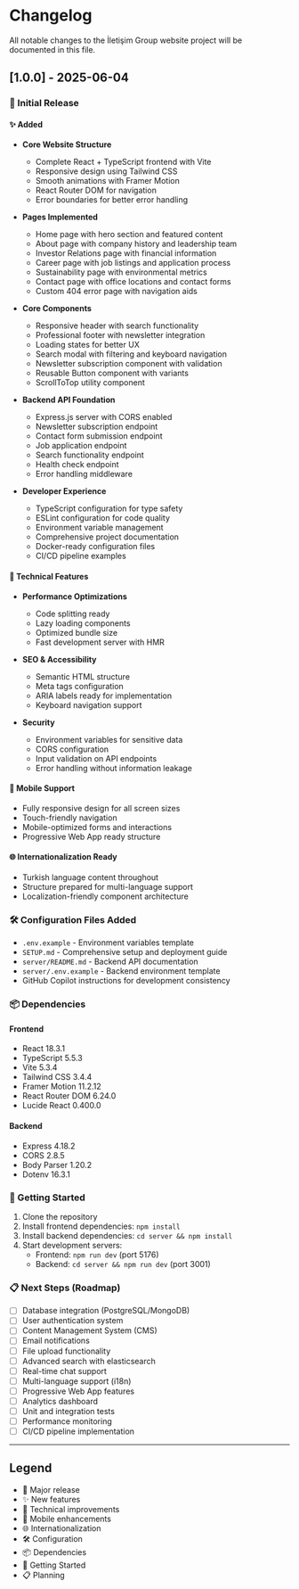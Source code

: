 # Changelog

All notable changes to the İletişim Group website project will be documented in this file.

## [1.0.0] - 2025-06-04

### 🎉 Initial Release

#### ✨ Added
- **Core Website Structure**
  - Complete React + TypeScript frontend with Vite
  - Responsive design using Tailwind CSS
  - Smooth animations with Framer Motion
  - React Router DOM for navigation
  - Error boundaries for better error handling

- **Pages Implemented**
  - Home page with hero section and featured content
  - About page with company history and leadership team
  - Investor Relations page with financial information
  - Career page with job listings and application process
  - Sustainability page with environmental metrics
  - Contact page with office locations and contact forms
  - Custom 404 error page with navigation aids

- **Core Components**
  - Responsive header with search functionality
  - Professional footer with newsletter integration
  - Loading states for better UX
  - Search modal with filtering and keyboard navigation
  - Newsletter subscription component with validation
  - Reusable Button component with variants
  - ScrollToTop utility component

- **Backend API Foundation**
  - Express.js server with CORS enabled
  - Newsletter subscription endpoint
  - Contact form submission endpoint
  - Job application endpoint
  - Search functionality endpoint
  - Health check endpoint
  - Error handling middleware

- **Developer Experience**
  - TypeScript configuration for type safety
  - ESLint configuration for code quality
  - Environment variable management
  - Comprehensive project documentation
  - Docker-ready configuration files
  - CI/CD pipeline examples

#### 🔧 Technical Features
- **Performance Optimizations**
  - Code splitting ready
  - Lazy loading components
  - Optimized bundle size
  - Fast development server with HMR

- **SEO & Accessibility**
  - Semantic HTML structure
  - Meta tags configuration
  - ARIA labels ready for implementation
  - Keyboard navigation support

- **Security**
  - Environment variables for sensitive data
  - CORS configuration
  - Input validation on API endpoints
  - Error handling without information leakage

#### 📱 Mobile Support
- Fully responsive design for all screen sizes
- Touch-friendly navigation
- Mobile-optimized forms and interactions
- Progressive Web App ready structure

#### 🌐 Internationalization Ready
- Turkish language content throughout
- Structure prepared for multi-language support
- Localization-friendly component architecture

### 🛠️ Configuration Files Added
- `.env.example` - Environment variables template
- `SETUP.md` - Comprehensive setup and deployment guide
- `server/README.md` - Backend API documentation
- `server/.env.example` - Backend environment template
- GitHub Copilot instructions for development consistency

### 📦 Dependencies
#### Frontend
- React 18.3.1
- TypeScript 5.5.3
- Vite 5.3.4
- Tailwind CSS 3.4.4
- Framer Motion 11.2.12
- React Router DOM 6.24.0
- Lucide React 0.400.0

#### Backend
- Express 4.18.2
- CORS 2.8.5
- Body Parser 1.20.2
- Dotenv 16.3.1

### 🚀 Getting Started
1. Clone the repository
2. Install frontend dependencies: `npm install`
3. Install backend dependencies: `cd server && npm install`
4. Start development servers:
   - Frontend: `npm run dev` (port 5176)
   - Backend: `cd server && npm run dev` (port 3001)

### 📋 Next Steps (Roadmap)
- [ ] Database integration (PostgreSQL/MongoDB)
- [ ] User authentication system
- [ ] Content Management System (CMS)
- [ ] Email notifications
- [ ] File upload functionality
- [ ] Advanced search with elasticsearch
- [ ] Real-time chat support
- [ ] Multi-language support (i18n)
- [ ] Progressive Web App features
- [ ] Analytics dashboard
- [ ] Unit and integration tests
- [ ] Performance monitoring
- [ ] CI/CD pipeline implementation

---

## Legend
- 🎉 Major release
- ✨ New features
- 🔧 Technical improvements
- 📱 Mobile enhancements
- 🌐 Internationalization
- 🛠️ Configuration
- 📦 Dependencies
- 🚀 Getting Started
- 📋 Planning
